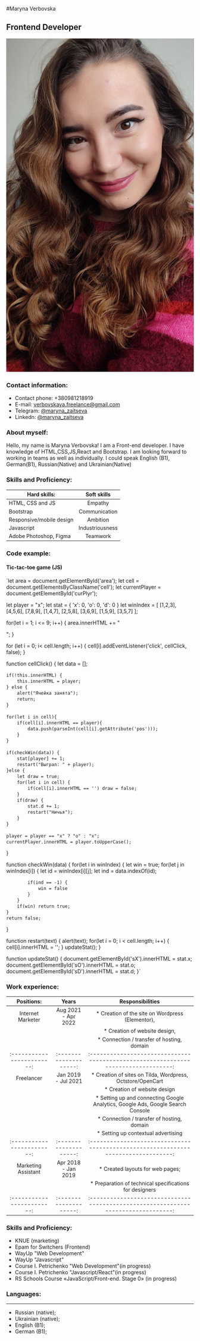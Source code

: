 #Maryna Verbovska

## Frontend Developer

![photo](ava.jpeg "Photo")

### Contact information:

- Contact phone: +380981218919
- E-mail: verbovskaya.freelance@gmail.com
- Telegram: [@maryna_zaitseva](адрес "https://t.me/maryna_zaitseva")
- Linkedn: [@maryna_zaitseva](адрес "https://t.me/maryna_zaitseva")

### About myself:
Hello, my name is Maryna Verbovska! I am a Front-end developer. I have knowledge of HTML,CSS,JS,React and Bootstrap. I am looking forward to working in teams as well as individually. I could speak English (B1), German(B1), Russian(Native) and Ukrainian(Native)
### Skills and Proficiency:

| Hard skills:             |   Soft skills   |
| ------------------------ | :-------------: |
| HTML, CSS and JS         |     Empathy     |
| Bootstrap                |  Communication  |
| Responsive/mobile design |    Ambition     |
| Javascript               | Industriousness |
| Adobe Photoshop, Figma   |    Teamwork     |

### Code example:

#### Tic-tac-toe game (JS)

`let area = document.getElementById('area');
let cell = document.getElementsByClassName('cell');
let currentPlayer = document.getElementById('curPlyr');

let player = "x";
let stat = {
'x': 0,
'o': 0,
'd': 0
}
let winIndex = [
[1,2,3],
[4,5,6],
[7,8,9],
[1,4,7],
[2,5,8],
[3,6,9],
[1,5,9],
[3,5,7]
];

for(let i = 1; i <= 9; i++) {
area.innerHTML += "<div class='cell' pos=" + i + "></div>";
}

for (let i = 0; i< cell.length; i++) {
cell[i].addEventListener('click', cellClick, false);
}

function cellClick() {
let data = [];

    if(!this.innerHTML) {
        this.innerHTML = player;
    } else {
        alert("Ячейка занята");
        return;
    }

    for(let i in cell){
        if(cell[i].innerHTML == player){
            data.push(parseInt(cell[i].getAttribute('pos')));
        }
    }

    if(checkWin(data)) {
        stat[player] += 1;
        restart("Выграл: " + player);
    }else {
        let draw = true;
        for(let i in cell) {
            if(cell[i].innerHTML == '') draw = false;
        }
        if(draw) {
            stat.d += 1;
            restart("Ничья");
        }
    }

    player = player == "x" ? "o" : "x";
    currentPlayer.innerHTML = player.toUpperCase();

}

function checkWin(data) {
for(let i in winIndex) {
let win = true;
for(let j in winIndex[i]) {
let id = winIndex[i][j];
let ind = data.indexOf(id);

            if(ind == -1) {
                win = false
            }
        }
        if(win) return true;
    }
    return false;

}

function restart(text) {
alert(text);
for(let i = 0; i < cell.length; i++) {
cell[i].innerHTML = '';
}
updateStat();
}

function updateStat() {
document.getElementById('sX').innerHTML = stat.x;
document.getElementById('sO').innerHTML = stat.o;
document.getElementById('sD').innerHTML = stat.d;
}`

### Work experience:

|         Positions:         |         Years          |                                  Responsibilities                                  |
| :------------------------: | :--------------------: | :--------------------------------------------------------------------------------: |
|     Internet Marketer      |  Aug 2021 - Apr 2022   |                 \* Creation of the site on Wordpress (Elementor),                  |
|                            |                        |                           \* Creation of website design,                           |
|                            |                        |                    \* Connection / transfer of hosting, domain                     |
| :------------------------: | :--------------------: | :--------------------------------------------------------------------------------: |
|         Freelancer         |  Jan 2019 - Jul 2021   |            \* Creation of sites on Tilda, Wordpress, Octstore/OpenCart             |
|                            |                        |                           \* Creation of website design                            |
|                            |                        |  \* Setting up and connecting Google Analytics, Google Ads, Google Search Console  |
|                            |                        |                    \* Connection / transfer of hosting, domain                     |
|                            |                        |                        \* Setting up contextual advertising                        |
| :------------------------: | :--------------------: | :--------------------------------------------------------------------------------: |
|    Marketing Assistant     |  Apr 2018 - Jan 2019   |                         \* Created layouts for web pages;                          |
|                            |                        |              \* Preparation of technical specifications for designers              |
| :------------------------: | :--------------------: | :--------------------------------------------------------------------------------: |

### Skills and Proficiency:

- KNUE (marketing)
- Epam for Switchers (Frontend)
- WayUp "Web Development"
- WayUp "Javascript"
- Course I. Petrichenko "Web Development"(in progress)
- Course I. Petrichenko "Javascript/React"(in progress)
- RS Schools Course «JavaScript/Front-end. Stage 0» (in progress)

### Languages:

---

- Russian (native);
- Ukrainian (native);
- English (B1);
- German (B1);
